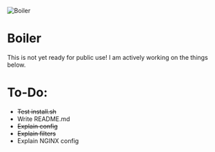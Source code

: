 ![Boiler](https://github.com/MissMeridian/boiler/blob/main/docs/boiler.png)
# Boiler

This is not yet ready for public use! I am actively working on the things below.

# To-Do:
- ~~Test install.sh~~
- Write README.md
- ~~Explain config~~
- ~~Explain filters~~
- Explain NGINX config
